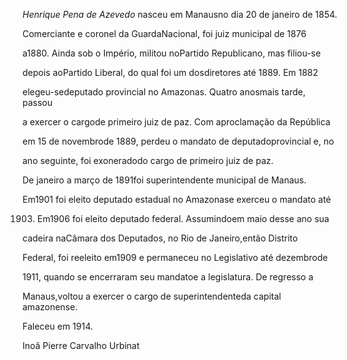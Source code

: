 

*Henrique Pena de Azevedo* nasceu em Manausno dia 20 de janeiro de 1854.



Comerciante e coronel da GuardaNacional, foi juiz municipal de 1876

a1880. Ainda sob o Império, militou noPartido Republicano, mas filiou-se

depois aoPartido Liberal, do qual foi um dosdiretores até 1889. Em 1882

elegeu-sedeputado provincial no Amazonas. Quatro anosmais tarde, passou

a exercer o cargode primeiro juiz de paz. Com aproclamação da República

em 15 de novembrode 1889, perdeu o mandato de deputadoprovincial e, no

ano seguinte, foi exoneradodo cargo de primeiro juiz de paz.



De janeiro a março de 1891foi superintendente municipal de Manaus.

Em1901 foi eleito deputado estadual no Amazonase exerceu o mandato até

1903. Em1906 foi eleito deputado federal. Assumindoem maio desse ano sua

cadeira naCâmara dos Deputados, no Rio de Janeiro,então Distrito

Federal, foi reeleito em1909 e permaneceu no Legislativo até dezembrode

1911, quando se encerraram seu mandatoe a legislatura. De regresso a

Manaus,voltou a exercer o cargo de superintendenteda capital amazonense.



Faleceu em 1914.



Inoã Pierre Carvalho Urbinat




